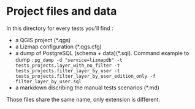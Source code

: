 # Project files and data
In this directory for every tests you'll find :
* a QGIS project (*.qgs)
* a Lizmap configuration (*.qgs.cfg)
* a dump of PostgreSQL (schema + data)(*.sql). Command example to dump : `pg_dump -d "service=lizmapdb" -t tests_projects.layer_with_no_filter -t tests_projects.filter_layer_by_user -t tests_projects.filter_layer_by_user_edition_only -f filter_layer_by_user.sql`
* a markdown discribing the manual tests scenarios (*.md)

Those files share the same name, only extension is different.
